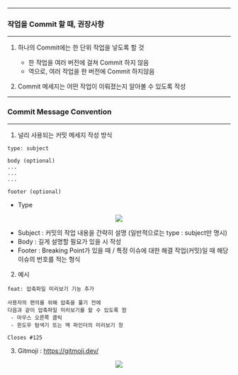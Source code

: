 -----
### 작업을 Commit 할 때, 권장사항
-----
1. 하나의 Commit에는 한 단위 작업을 넣도록 할 것
   - 한 작업을 여러 버전에 걸쳐 Commit 하지 않음
   - 역으로, 여러 작업을 한 버전에 Commit 하지않음
  
2. Commit 메세지는 어떤 작업이 이뤄졌는지 알아볼 수 있도록 작성

-----
### Commit Message Convention
-----
1. 널리 사용되는 커밋 메세지 작성 방식
```
type: subject

body (optional)
...
...
...

footer (optional)
```
  - Type
<div align="center">
<img src="https://github.com/sooyounghan/Web/assets/34672301/496b70a7-7e3f-428e-9ad8-e10ac4ade854">
</div>

  - Subject : 커밋의 작업 내용을 간략히 설명 (일반적으로는 type : subject만 명시)
  - Body : 길게 설명할 필요가 있을 시 작성
  - Footer : Breaking Point가 있을 때 / 특정 이슈에 대한 해결 작업(커밋)일 때 해당 이슈의 번호를 적는 형식
    
2. 예시
```
feat: 압축파일 미리보기 기능 추가

사용자의 편의를 위해 압축을 풀기 전에
다음과 같이 압축파일 미리보기를 할 수 있도록 함
 - 마우스 오른쪽 클릭
 - 윈도우 탐색기 또는 맥 파인더의 미리보기 창

Closes #125
```

3. Gitmoji : https://gitmoji.dev/
<div align="center">
<img src="https://github.com/sooyounghan/Web/assets/34672301/31f9a43a-108c-4db7-ad8d-b2cce39814db">
</div>
